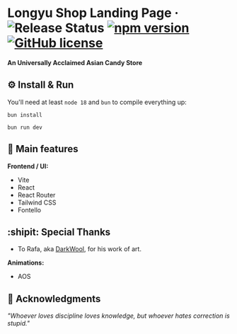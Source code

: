 # Longyu Shop Landing Page &middot; ![Release Status](https://img.shields.io/badge/release-v1.0.0-brightgreen) [![npm version](https://img.shields.io/npm/v/react.svg?style=flat)](https://www.npmjs.com/package/react) [![GitHub license](https://img.shields.io/badge/license-MIT-lightgrey.svg)](LICENSE)
**An Universally Acclaimed Asian Candy Store**
</div>

## :gear: Install & Run
You'll need at least `node 18` and `bun` to compile everything up:

```
bun install

bun run dev
```

## :star2: Main features

**Frontend / UI:**
* Vite
* React
* React Router
* Tailwind CSS
* Fontello

## :shipit: Special Thanks
* To Rafa, aka <a rel="noopener noreferrer" href="https://github.com/DarkWool">DarkWool</a>, for his work of art.

**Animations:**
* AOS

## :brain: Acknowledgments

*"Whoever loves discipline loves knowledge, but whoever hates correction is stupid."*